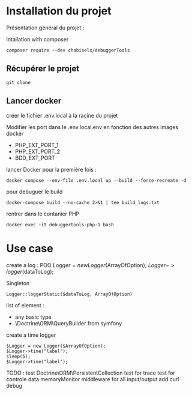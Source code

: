# Installation du projet

Présentation général du projet : 

Intallation with composer 
```
composer require --dev chabiselx/debuggerTools
```


## Récupérer le projet 

```
git clone 
```

## Lancer docker

créer le fichier .env.local à la racine du projet

Modifier les port dans le .env.local.env en fonction des autres images docker
- PHP_EXT_PORT_1
- PHP_EXT_PORT_2
- BDD_EXT_PORT


lancer Docker pour la première fois : 
```
docker compose --env-file .env.local up --build --force-recreate -d
```

pour debuguer le build 
```
docker-compose build --no-cache 2>&1 | tee build_logs.txt
``` 

rentrer dans le contanier PHP 
```
docker exec -it debuggertools-php-1 bash
```

# Use case 


create a log :
POO
$Logger = new Logger($ArrayOfOption);
$Logger->logger($dataToLog);

Singleton
```
Logger::loggerStatic($dataToLog, ArrayOfOption)
```

list of element : 
- any basic type
- \Doctrine\ORM\QueryBuilder from symfony


create a time logger 
```
$Logger = new Logger($ArrayOfOption);
$Logger->time("label");
sleep(5);
$Logger->time("label");
```

TODO : 
test Doctrine\ORM\PersistentCollection
test for trace
test for controle data memoryMonitor
middleware for all input/output
add curl debug 